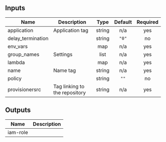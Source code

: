 ## Inputs

| Name | Description | Type | Default | Required |
|------|-------------|:----:|:-----:|:-----:|
| application | Application tag | string | n/a | yes |
| delay\_termination |  | string | `"0"` | no |
| env\_vars |  | map | n/a | yes |
| group\_names | Settings | list | n/a | yes |
| lambda |  | map | n/a | yes |
| name | Name tag | string | n/a | yes |
| policy |  | string | `""` | no |
| provisionersrc | Tag linking to the repository | string | n/a | yes |

## Outputs

| Name | Description |
|------|-------------|
| iam-role |  |

